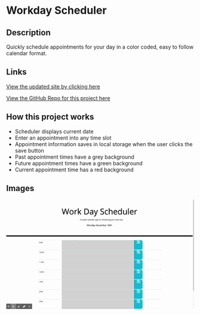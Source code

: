 # **Workday Scheduler**

## **Description**

Quickly schedule appointments for your day in a color coded, easy to follow calendar format.

## **Links**

[View the updated site by clicking here](https://laurenb08.github.io/workDayScheduler/)

[View the GitHub Repo for this project here](https://github.com/laurenb08/workDayScheduler)

## **How this project works**

- Scheduler displays current date
- Enter an appointment into any time slot
- Appointment information saves in local storage when the user clicks the save button
- Past appointment times have a grey background
- Future appointment times have a green background
- Current appointment time has a red background

## **Images**

![](https://github.com/laurenb08/workDayScheduler/raw/main/Assets/Work%20Day%20Scheduler.gif)
